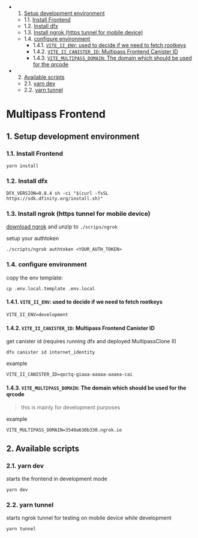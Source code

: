 <!-- vscode-markdown-toc -->

- 1. [Setup development environment](#Setupdevelopmentenvironment)
  - 1.1. [Install Frontend](#InstallFrontend)
  - 1.2. [Install dfx](#Installdfx)
  - 1.3. [Install ngrok (https tunnel for mobile device)](#Installngrokhttpstunnelformobiledevice)
  - 1.4. [configure environment](#configureenvironment)
    - 1.4.1. [`VITE_II_ENV`: used to decide if we need to fetch rootkeys](#VITE_II_ENV:usedtodecideifweneedtofetchrootkeys)
    - 1.4.2. [`VITE_II_CANISTER_ID`: Multipass Frontend Canister ID](#VITE_II_CANISTER_ID:MultipassFrontendCanisterID)
    - 1.4.3. [`VITE_MULTIPASS_DOMAIN`: The domain which should be used for the qrcode](#VITE_MULTIPASS_DOMAIN:Thedomainwhichshouldbeusedfortheqrcode)
- 2. [Available scripts](#Availablescripts)
  - 2.1. [yarn dev](#yarndev)
  - 2.2. [yarn tunnel](#yarntunnel)

<!-- vscode-markdown-toc-config
	numbering=true
	autoSave=true
	/vscode-markdown-toc-config -->
<!-- /vscode-markdown-toc -->

# Multipass Frontend

## 1. <a name='Setupdevelopmentenvironment'></a>Setup development environment

### 1.1. <a name='InstallFrontend'></a>Install Frontend

```
yarn install
```

### 1.2. <a name='Installdfx'></a>Install dfx

```
DFX_VERSION=0.8.4 sh -ci "$(curl -fsSL https://sdk.dfinity.org/install.sh)"
```

### 1.3. <a name='Installngrokhttpstunnelformobiledevice'></a>Install ngrok (https tunnel for mobile device)

[download ngrok](https://dashboard.ngrok.com/get-started/setup) and unzip to `./scrips/ngrok`

setup your authtoken

```
./scripts/ngrok authtoken <YOUR_AUTH_TOKEN>
```

### 1.4. <a name='configureenvironment'></a>configure environment

copy the env template:

```
cp .env.local.template .env.local
```

#### 1.4.1. <a name='VITE_II_ENV:usedtodecideifweneedtofetchrootkeys'></a>`VITE_II_ENV`: used to decide if we need to fetch rootkeys

```
VITE_II_ENV=development
```

#### 1.4.2. <a name='VITE_II_CANISTER_ID:MultipassFrontendCanisterID'></a>`VITE_II_CANISTER_ID`: Multipass Frontend Canister ID

get canister id (requires running dfx and deployed MultipassClone II)

```
dfx canister id internet_identity
```

example

```
VITE_II_CANISTER_ID=qoctq-giaaa-aaaaa-aaaea-cai
```

#### 1.4.3. <a name='VITE_MULTIPASS_DOMAIN:Thedomainwhichshouldbeusedfortheqrcode'></a>`VITE_MULTIPASS_DOMAIN`: The domain which should be used for the qrcode

> this is mainly for development purposes

example

```
VITE_MULTIPASS_DOMAIN=3540a630b330.ngrok.io
```

## 2. <a name='Availablescripts'></a>Available scripts

### 2.1. <a name='yarndev'></a>yarn dev

starts the frontend in development mode

```
yarn dev
```

### 2.2. <a name='yarntunnel'></a>yarn tunnel

starts ngrok tunnel for testing on mobile device while development

```
yarn tunnel
```
